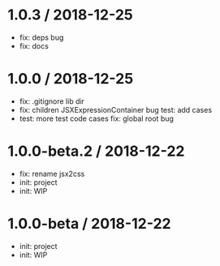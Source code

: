 
1.0.3 / 2018-12-25
==================

  * fix: deps bug
  * fix: docs

1.0.0 / 2018-12-25
==================

  * fix: .gitignore lib dir
  * fix: children JSXExpressionContainer bug test: add cases
  * test: more test code cases fix: global root bug

1.0.0-beta.2 / 2018-12-22
==================

  * fix: rename jsx2css
  * init: project
  * init: WIP

1.0.0-beta / 2018-12-22
==================

  * init: project
  * init: WIP
